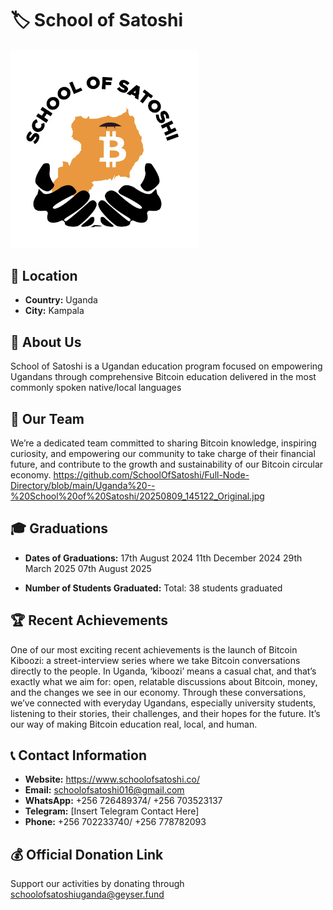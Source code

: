 # 🏷️ School of Satoshi
<img src="https://github.com/MyFirstBitcoin/Full-Node-Directory/blob/0720cf6dab5339d7187b5c55f298845c38b71125/Uganda%20--%20School%20of%20Satoshi/Logo.jpg" width="300" alt="Logo or Picture of the Node"> <!-- 1 picture maximum -->

## 📍 Location
- **Country:** Uganda
- **City:** Kampala

## 📖 About Us
School of Satoshi is a Ugandan education program focused on empowering Ugandans through comprehensive Bitcoin education delivered in the most commonly spoken native/local languages

## 👥 Our Team
We’re a dedicated team committed to sharing Bitcoin knowledge, inspiring curiosity, and empowering our community to take charge of their financial future, and contribute to the growth and sustainability of our Bitcoin circular economy.
https://github.com/SchoolOfSatoshi/Full-Node-Directory/blob/main/Uganda%20--%20School%20of%20Satoshi/20250809_145122_Original.jpg

## 🎓 Graduations
- **Dates of Graduations:**
17th August 2024
11th December 2024
29th March 2025
07th August 2025

- **Number of Students Graduated:** Total: 38 students graduated

## 🏆 Recent Achievements
One of our most exciting recent achievements is the launch of Bitcoin Kiboozi: a street-interview series where we take Bitcoin conversations directly to the people. In Uganda, ‘kiboozi’ means a casual chat, and that’s exactly what we aim for: open, relatable discussions about Bitcoin, money, and the changes we see in our economy. Through these conversations, we’ve connected with everyday Ugandans, especially university students, listening to their stories, their challenges, and their hopes for the future. It’s our way of making Bitcoin education real, local, and human.

## 📞 Contact Information
- **Website:** https://www.schoolofsatoshi.co/
- **Email:** schoolofsatoshi016@gmail.com
- **WhatsApp:** +256 726489374/ +256 703523137
- **Telegram:** [Insert Telegram Contact Here]
- **Phone:** +256 702233740/ +256 778782093

## 💰 Official Donation Link
Support our activities by donating through schoolofsatoshiuganda@geyser.fund
